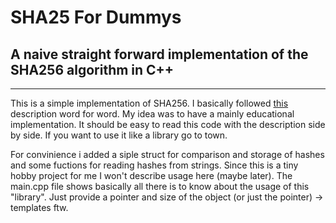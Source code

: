 # SHA25 For Dummys
## A naive straight forward implementation of the SHA256 algorithm in C++
---

This is a simple implementation of SHA256. I basically followed [this](http://www.iwar.org.uk/comsec/resources/cipher/sha256-384-512.pdf) description word for word.
My idea was to have a mainly educational implementation. It should be easy to read this code with the description side by side.
If you want to use it like a library go to town.

For convinience i added a siple struct for comparison and storage of hashes and some fuctions for reading hashes from strings.
Since this is a tiny hobby project for me I won't describe usage here (maybe later). The main.cpp file shows basically all there is to know about the usage of this "library".
Just provide a pointer and size of the object (or just the pointer) -> templates ftw.